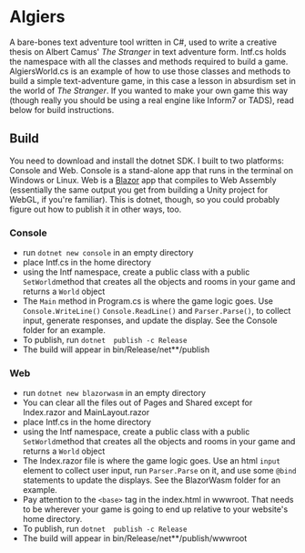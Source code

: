 # Algiers
A bare-bones text adventure tool written in C#, used to write a creative thesis on Albert Camus' *The Stranger* in text adventure form. Intf.cs holds the namespace with all the classes and methods required to build a game. AlgiersWorld.cs is an example of how to use those classes and methods to build a simple text-adventure game, in this case a lesson in absurdism set in the world of *The Stranger*. If you wanted to make your own game this way (though really you should be using a real engine like Inform7 or TADS), read below for build instructions.

## Build
You need to download and install the dotnet SDK. I built to two platforms: Console and Web. Console is a stand-alone app that runs in the terminal on Windows or Linux. Web is a [Blazor](https://dotnet.microsoft.com/apps/aspnet/web-apps/blazor) app that compiles to Web Assembly (essentially the same output you get from building a Unity project for WebGL, if you're familiar). This is dotnet, though, so you could probably figure out how to publish it in other ways, too.
### Console
- run `dotnet new console` in an empty directory
- place Intf.cs in the home directory
- using the Intf namespace, create a public class with a public `SetWorld`method that creates all the objects and rooms in your game and returns a `World` object
- The `Main` method in Program.cs is where the game logic goes. Use  `Console.WriteLine()` `Console.ReadLine()` and `Parser.Parse()`, to collect input, generate responses, and update the display. See the Console folder for an example.
- To publish, run `dotnet  publish -c Release`
- The build will appear in bin/Release/net**/publish
### Web
- run `dotnet new blazorwasm` in an empty directory
- You can clear all the files out of Pages and Shared except for Index.razor and MainLayout.razor
- place Intf.cs in the home directory
- using the Intf namespace, create a public class with a public `SetWorld`method that creates all the objects and rooms in your game and returns a `World` object
- The Index.razor file is where the game logic goes. Use an html `input` element to collect user input, run `Parser.Parse` on it, and use some `@bind` statements to update the displays. See the BlazorWasm folder for an example.
- Pay attention to the `<base>` tag in the index.html in wwwroot. That needs to be wherever your game is going to end up relative to your website's home directory.
- To publish, run `dotnet  publish -c Release`
- The build will appear in bin/Release/net**/publish/wwwroot 